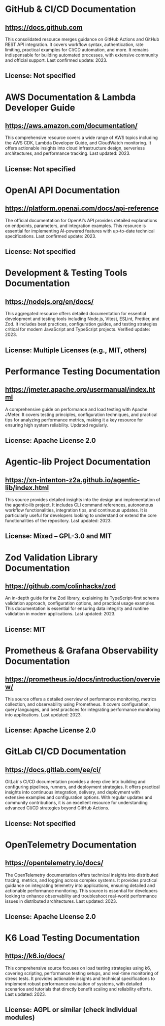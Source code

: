 # GitHub & CI/CD Documentation
## https://docs.github.com
This consolidated resource merges guidance on GitHub Actions and GitHub REST API integration. It covers workflow syntax, authentication, rate limiting, practical examples for CI/CD automation, and more. It remains indispensable for building automated processes, with extensive community and official support. Last confirmed update: 2023.
## License: Not specified

# AWS Documentation & Lambda Developer Guide
## https://aws.amazon.com/documentation/
This comprehensive resource covers a wide range of AWS topics including the AWS CDK, Lambda Developer Guide, and CloudWatch monitoring. It offers actionable insights into cloud infrastructure design, serverless architectures, and performance tracking. Last updated: 2023.
## License: Not specified

# OpenAI API Documentation
## https://platform.openai.com/docs/api-reference
The official documentation for OpenAI’s API provides detailed explanations on endpoints, parameters, and integration examples. This resource is essential for implementing AI-powered features with up-to-date technical specifications. Last confirmed update: 2023.
## License: Not specified

# Development & Testing Tools Documentation
## https://nodejs.org/en/docs/
This aggregated resource offers detailed documentation for essential development and testing tools including Node.js, Vitest, ESLint, Prettier, and Zod. It includes best practices, configuration guides, and testing strategies critical for modern JavaScript and TypeScript projects. Verified update: 2023.
## License: Multiple Licenses (e.g., MIT, others)

# Performance Testing Documentation
## https://jmeter.apache.org/usermanual/index.html
A comprehensive guide on performance and load testing with Apache JMeter. It covers testing principles, configuration techniques, and practical tips for analyzing performance metrics, making it a key resource for ensuring high system reliability. Updated regularly.
## License: Apache License 2.0

# Agentic‑lib Project Documentation
## https://xn-intenton-z2a.github.io/agentic-lib/index.html
This source provides detailed insights into the design and implementation of the agentic‑lib project. It includes CLI command references, autonomous workflow functionalities, integration tips, and continuous updates. It is particularly useful for developers looking to understand or extend the core functionalities of the repository. Last updated: 2023.
## License: Mixed – GPL-3.0 and MIT

# Zod Validation Library Documentation
## https://github.com/colinhacks/zod
An in-depth guide for the Zod library, explaining its TypeScript-first schema validation approach, configuration options, and practical usage examples. This documentation is essential for ensuring data integrity and runtime validation in modern applications. Last updated: 2023.
## License: MIT

# Prometheus & Grafana Observability Documentation
## https://prometheus.io/docs/introduction/overview/
This source offers a detailed overview of performance monitoring, metrics collection, and observability using Prometheus. It covers configuration, query languages, and best practices for integrating performance monitoring into applications. Last updated: 2023.
## License: Apache License 2.0

# GitLab CI/CD Documentation
## https://docs.gitlab.com/ee/ci/
GitLab's CI/CD documentation provides a deep dive into building and configuring pipelines, runners, and deployment strategies. It offers practical insights into continuous integration, delivery, and deployment with extensive examples and configuration options. With regular updates and community contributions, it is an excellent resource for understanding advanced CI/CD strategies beyond GitHub Actions.
## License: Not specified

# OpenTelemetry Documentation
## https://opentelemetry.io/docs/
The OpenTelemetry documentation offers technical insights into distributed tracing, metrics, and logging across complex systems. It provides practical guidance on integrating telemetry into applications, ensuring detailed and actionable performance monitoring. This source is essential for developers looking to enhance observability and troubleshoot real-world performance issues in distributed architectures. Last updated: 2023.
## License: Apache License 2.0

# K6 Load Testing Documentation
## https://k6.io/docs/
This comprehensive source focuses on load testing strategies using k6, covering scripting, performance testing setups, and real-time monitoring of stress tests. It provides actionable insights and technical specifications to implement robust performance evaluation of systems, with detailed scenarios and tutorials that directly benefit scaling and reliability efforts. Last updated: 2023.
## License: AGPL or similar (check individual modules)